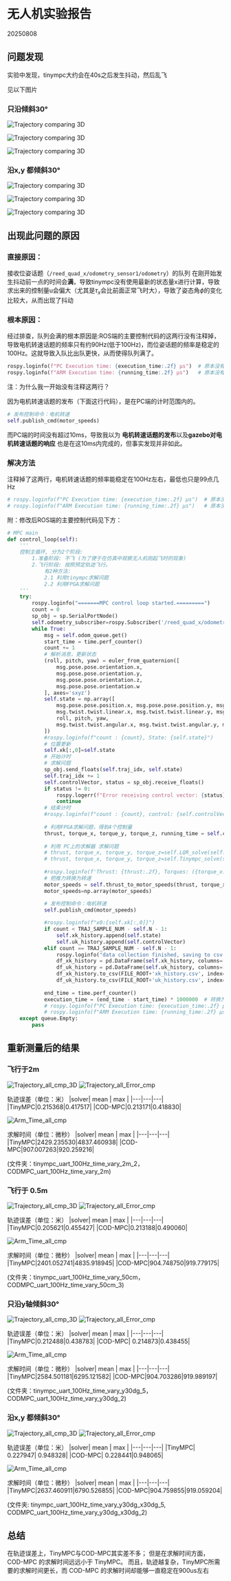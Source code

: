 # 无人机实验报告
20250808

## 问题发现
实验中发现，tinympc大约会在40s之后发生抖动，然后乱飞

见以下图片

### 只沿倾斜30°
![Trajectory comparing 3D](Lab_Report.assets/20250807/30degree/Trajectory_all_cmp_cut.png)

![Trajectory comparing 3D](Lab_Report.assets/20250807/30degree/Trajectory_all_Error_cmp.png)

![Trajectory comparing 3D](Lab_Report.assets/20250807/30degree/Arm_Time_all_cmp.png)

### 沿x,y 都倾斜30°
![Trajectory comparing 3D](Lab_Report.assets/20250807/y30dg_x30dg/Trajectory_all_cmp_cut.png)

![Trajectory comparing 3D](Lab_Report.assets/20250807/y30dg_x30dg/Trajectory_all_Error_cmp.png)

![Trajectory comparing 3D](Lab_Report.assets/20250807/y30dg_x30dg/Arm_Time_all_cmp.png)

## 出现此问题的原因
### 直接原因：

接收位姿话题（`/reed_quad_x/odometry_sensor1/odometry`）的队列 在刚开始发生抖动前一点的时间会**满**，导致tinympc没有使用最新的状态量x进行计算，导致求出来的控制量u会偏大（尤其是$\tau_x$会比前面正常飞时大），导致了姿态角$\phi$的变化比较大，从而出现了抖动

### 根本原因：

经过排查，队列会满的根本原因是:ROS端的主要控制代码的这两行没有注释掉，导致电机转速话题的频率只有约90Hz(低于100Hz)，而位姿话题的频率是稳定的100Hz。这就导致入队比出队更快，从而使得队列满了。

```python
rospy.loginfo(f"PC Execution time: {execution_time:.2f} μs")  # 原本没有注释
rospy.loginfo(f"ARM Execution time: {running_time:.2f} μs")   # 原本没有注释
```

注：为什么我一开始没有注释这两行？

因为电机转速话题的发布（下面这行代码），是在PC端的计时范围内的。
```python
# 发布控制命令：电机转速
self.publish_cmd(motor_speeds)
```
而PC端的时间没有超过10ms，导致我以为 **电机转速话题的发布**以及**gazebo对电机转速话题的响应** 也是在这10ms内完成的，但事实发现并非如此。

### 解决方法
注释掉了这两行，电机转速话题的频率能稳定在100Hz左右，最低也只是99点几Hz
```python
# rospy.loginfo(f"PC Execution time: {execution_time:.2f} μs")  # 原本没有注释
# rospy.loginfo(f"ARM Execution time: {running_time:.2f} μs")   # 原本没有注释
```

附：修改后ROS端的主要控制代码见下方：
```python
# MPC main 
def control_loop(self):
    '''
    控制主循环, 分为2个阶段:
        1.准备阶段: 不飞 (为了便于在仿真中观察无人机刚起飞时的现象)
        2.飞行阶段: 按照预定轨迹飞行。
            有2种方法:
            2.1 利用tinympc求解问题
            2.2 利用FPGA求解问题
    '''
    try:
        rospy.loginfo("=======MPC control loop started.=========")
        count = 0
        sp_obj = sp.SerialPortNode()
        self.odometry_subscriber=rospy.Subscriber('/reed_quad_x/odometry_sensor1/odometry',Odometry,self.odometry_callback ,queue_size=1)
        while True:
            msg = self.odom_queue.get()
            start_time = time.perf_counter()
            count += 1
            # 解析消息，更新状态
            (roll, pitch, yaw) = euler_from_quaternion([
                msg.pose.pose.orientation.x,
                msg.pose.pose.orientation.y,
                msg.pose.pose.orientation.z,
                msg.pose.pose.orientation.w
            ], axes='sxyz')
            self.state = np.array([
                msg.pose.pose.position.x, msg.pose.pose.position.y, msg.pose.pose.position.z,
                msg.twist.twist.linear.x, msg.twist.twist.linear.y, msg.twist.twist.linear.z,
                roll, pitch, yaw,
                msg.twist.twist.angular.x, msg.twist.twist.angular.y, msg.twist.twist.angular.z
            ])
            #rospy.loginfo(f"count : {count}, State: {self.state}")
            # 位置更新
            self.xk[:,0]=self.state
            # 开始计时
            # 求解问题
            sp_obj.send_floats(self.traj_idx, self.state)
            self.traj_idx += 1
            self.controlVector, status = sp_obj.receive_floats()
            if status != 0:
                rospy.logerr(f"Error receiving control vector: {status}")
                continue
            # 结束计时
            #rospy.loginfo(f"count : {count}, control: {self.controlVector}")
            
            # 利用FPGA求解问题，得到4个控制量
            thrust, torque_x, torque_y, torque_z, running_time = self.controlVector
            
            # 利用 PC上的求解器 求解问题
            # thrust, torque_x, torque_y, torque_z=self.LQR_solve(self.idx)
            # thrust, torque_x, torque_y, torque_z=self.Tinympc_solve(self.idx)
            
            #rospy.loginfo(f'Thrust: {thrust:.2f}, Torques: ({torque_x:.2f}, {torque_y:.2f}, {torque_z:.2f})')
            # 把推力转换为转速
            motor_speeds = self.thrust_to_motor_speeds(thrust, torque_x, torque_y, torque_z)
            motor_speeds=np.array(motor_speeds)
            
            # 发布控制命令：电机转速
            self.publish_cmd(motor_speeds)

            #rospy.loginfo(f"x0:{self.xk[:,0]}")
            if count < TRAJ_SAMPLE_NUM - self.N - 1:
                self.xk_history.append(self.state)
                self.uk_history.append(self.controlVector)
            elif count == TRAJ_SAMPLE_NUM - self.N - 1:
                rospy.loginfo("data collection finished, saving to csv...")
                df_xk_history = pd.DataFrame(self.xk_history, columns=['px', 'py', 'pz', 'vx', 'vy', 'vz', 'roll', 'pitch', 'yaw', 'wx', 'wy', 'wz'])
                df_uk_history = pd.DataFrame(self.uk_history, columns=['thrust', 'tau_x', 'tau_y', 'tau_z', 'arm_time'])
                df_xk_history.to_csv(FILE_ROOT+'xk_history.csv', index=False)
                df_uk_history.to_csv(FILE_ROOT+'uk_history.csv', index=False)
                
            end_time = time.perf_counter()
            execution_time = (end_time - start_time) * 1000000  # 转换为微秒
            # rospy.loginfo(f"PC Execution time: {execution_time:.2f} μs")  # 原本没有注释
            # rospy.loginfo(f"ARM Execution time: {running_time:.2f} μs")   # 原本没有注释
    except queue.Empty:
        pass
```

## 重新测量后的结果

### 飞行于2m
![Trajectory_all_cmp_3D](Lab_Report.assets/20250808/2m/Trajectory_all_cmp_3D.png)
![Trajectory_all_Error_cmp](Lab_Report.assets/20250808/2m/Trajectory_all_Error_cmp.png)

轨迹误差（单位：米）
|solver| mean | max |
|---|---|---|
|TinyMPC|0.215368|0.417517|
|COD-MPC|0.213171|0.418830|

![Arm_Time_all_cmp](Lab_Report.assets/20250808/2m/Arm_Time_all_cmp.png)


求解时间（单位：微秒）
|solver| mean | max |
|---|---|---|
|TinyMPC|2429.235530|4837.460938|
|COD-MPC|907.007263|920.259216|

(文件夹：tinympc_uart_100Hz_time_vary_2m_2，CODMPC_uart_100Hz_time_vary_2m)

### 飞行于 0.5m
![Trajectory_all_cmp_3D](Lab_Report.assets/20250808/50cm/Trajectory_all_cmp_3D.png)
![Trajectory_all_Error_cmp](Lab_Report.assets/20250808/50cm/Trajectory_all_Error_cmp.png)


轨迹误差（单位：米）
|solver| mean | max |
|---|---|---|
|TinyMPC|0.205621|0.455427|
|COD-MPC|0.213188|0.490060|

![Arm_Time_all_cmp](Lab_Report.assets/20250808/50cm/Arm_Time_all_cmp.png)


求解时间（单位：微秒）
|solver| mean | max |
|---|---|---|
|TinyMPC|2401.052741|4835.918945|
|COD-MPC|904.748750|919.779175|


(文件夹：tinympc_uart_100Hz_time_vary_50cm，CODMPC_uart_100Hz_time_vary_50cm_3)

### 只沿y轴倾斜30°

![Trajectory_all_cmp_3D](Lab_Report.assets/20250808/y30dg/Trajectory_all_cmp_3D.png)
![Trajectory_all_Error_cmp](Lab_Report.assets/20250808/y30dg/Trajectory_all_Error_cmp.png)

轨迹误差（单位：米）
|solver| mean | max |
|---|---|---|
|TinyMPC|0.212488|0.438783|
|COD-MPC| 0.214873|0.438455|

![Arm_Time_all_cmp](Lab_Report.assets/20250808/y30dg/Arm_Time_all_cmp.png)


求解时间（单位：微秒）
|solver| mean | max |
|---|---|---|
|TinyMPC|2584.501181|6295.121582|
|COD-MPC|904.703286|919.989197|


(文件夹：tinympc_uart_100Hz_time_vary_y30dg_5， CODMPC_uart_100Hz_time_vary_y30dg_2)


### 沿x,y 都倾斜30°

![Trajectory_all_cmp_3D](Lab_Report.assets/20250808/y30dg_x30dg/Trajectory_all_cmp_3D.png)
![Trajectory_all_Error_cmp](Lab_Report.assets/20250808/y30dg_x30dg/Trajectory_all_Error_cmp.png)

轨迹误差（单位：米）
|solver| mean | max |
|---|---|---|
|TinyMPC| 0.227947| 0.948328|
|COD-MPC| 0.228441|0.948065|

![Arm_Time_all_cmp](Lab_Report.assets/20250808/y30dg_x30dg/Arm_Time_all_cmp.png)


求解时间（单位：微秒）
|solver| mean | max |
|---|---|---|
|TinyMPC|2637.460911|6790.526855|
|COD-MPC|904.759855|919.059204|


(文件夹: tinympc_uart_100Hz_time_vary_y30dg_x30dg_5, CODMPC_uart_100Hz_time_vary_y30dg_x30dg_2)

## 总结
在轨迹误差上，TinyMPC与COD-MPC其实差不多；
但是在求解时间方面，COD-MPC 的求解时间远远小于 TinyMPC。
而且，轨迹越复杂，TinyMPC所需要的求解时间更长，而 COD-MPC 的求解时间却能够一直稳定在900us左右